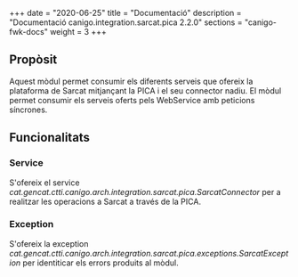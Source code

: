 +++
date        = "2020-06-25"
title       = "Documentació"
description = "Documentació canigo.integration.sarcat.pica 2.2.0"
sections    = "canigo-fwk-docs"
weight      = 3
+++

## Propòsit

Aquest mòdul permet consumir els diferents serveis que ofereix la plataforma de Sarcat mitjançant la PICA i el seu connector nadiu. El mòdul permet consumir els serveis oferts pels WebService amb peticions síncrones.

## Funcionalitats

### Service

S'ofereix el service *cat.gencat.ctti.canigo.arch.integration.sarcat.pica.SarcatConnector* per a realitzar les operacions a Sarcat a través de la PICA.

### Exception

S'ofereix la exception *cat.gencat.ctti.canigo.arch.integration.sarcat.pica.exceptions.SarcatException* per identiticar els errors produits al mòdul.
